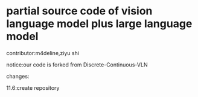 # partial source code of vision language model plus large language model

contributor:m4deline,ziyu shi

notice:our code is forked from Discrete-Continuous-VLN

changes:

11.6:create repository
